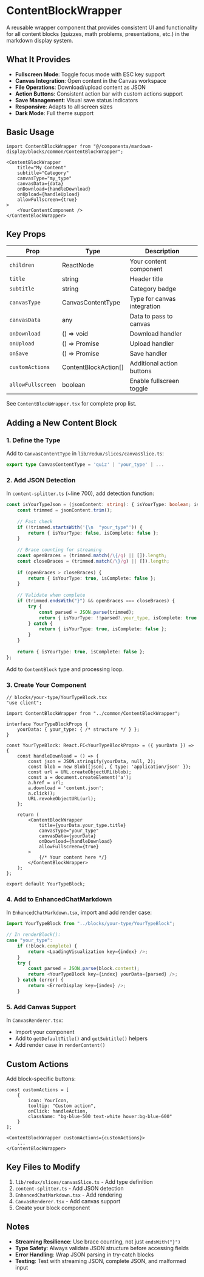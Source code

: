 # ContentBlockWrapper

A reusable wrapper component that provides consistent UI and functionality for all content blocks (quizzes, math problems, presentations, etc.) in the markdown display system.

## What It Provides

- **Fullscreen Mode**: Toggle focus mode with ESC key support
- **Canvas Integration**: Open content in the Canvas workspace
- **File Operations**: Download/upload content as JSON
- **Action Buttons**: Consistent action bar with custom actions support
- **Save Management**: Visual save status indicators
- **Responsive**: Adapts to all screen sizes
- **Dark Mode**: Full theme support

## Basic Usage

```tsx
import ContentBlockWrapper from "@/components/mardown-display/blocks/common/ContentBlockWrapper";

<ContentBlockWrapper
    title="My Content"
    subtitle="Category"
    canvasType="my_type"
    canvasData={data}
    onDownload={handleDownload}
    onUpload={handleUpload}
    allowFullscreen={true}
>
    <YourContentComponent />
</ContentBlockWrapper>
```

## Key Props

| Prop | Type | Description |
|------|------|-------------|
| `children` | ReactNode | Your content component |
| `title` | string | Header title |
| `subtitle` | string | Category badge |
| `canvasType` | CanvasContentType | Type for canvas integration |
| `canvasData` | any | Data to pass to canvas |
| `onDownload` | () => void | Download handler |
| `onUpload` | () => Promise<void> | Upload handler |
| `onSave` | () => Promise<void> | Save handler |
| `customActions` | ContentBlockAction[] | Additional action buttons |
| `allowFullscreen` | boolean | Enable fullscreen toggle |

See `ContentBlockWrapper.tsx` for complete prop list.

## Adding a New Content Block

### 1. Define the Type

Add to `CanvasContentType` in `lib/redux/slices/canvasSlice.ts`:
```typescript
export type CanvasContentType = 'quiz' | 'your_type' | ...
```

### 2. Add JSON Detection

In `content-splitter.ts` (~line 700), add detection function:
```typescript
const isYourTypeJson = (jsonContent: string): { isYourType: boolean; isComplete: boolean } => {
    const trimmed = jsonContent.trim();
    
    // Fast check
    if (!trimmed.startsWith('{\n  "your_type"')) {
        return { isYourType: false, isComplete: false };
    }
    
    // Brace counting for streaming
    const openBraces = (trimmed.match(/\{/g) || []).length;
    const closeBraces = (trimmed.match(/\}/g) || []).length;
    
    if (openBraces > closeBraces) {
        return { isYourType: true, isComplete: false };
    }
    
    // Validate when complete
    if (trimmed.endsWith("}") && openBraces === closeBraces) {
        try {
            const parsed = JSON.parse(trimmed);
            return { isYourType: !!parsed?.your_type, isComplete: true };
        } catch {
            return { isYourType: true, isComplete: false };
        }
    }
    
    return { isYourType: true, isComplete: false };
};
```

Add to `ContentBlock` type and processing loop.

### 3. Create Your Component

```tsx
// blocks/your-type/YourTypeBlock.tsx
"use client";

import ContentBlockWrapper from "../common/ContentBlockWrapper";

interface YourTypeBlockProps {
    yourData: { your_type: { /* structure */ } };
}

const YourTypeBlock: React.FC<YourTypeBlockProps> = ({ yourData }) => {
    const handleDownload = () => {
        const json = JSON.stringify(yourData, null, 2);
        const blob = new Blob([json], { type: 'application/json' });
        const url = URL.createObjectURL(blob);
        const a = document.createElement('a');
        a.href = url;
        a.download = 'content.json';
        a.click();
        URL.revokeObjectURL(url);
    };
    
    return (
        <ContentBlockWrapper
            title={yourData.your_type.title}
            canvasType="your_type"
            canvasData={yourData}
            onDownload={handleDownload}
            allowFullscreen={true}
        >
            {/* Your content here */}
        </ContentBlockWrapper>
    );
};

export default YourTypeBlock;
```

### 4. Add to EnhancedChatMarkdown

In `EnhancedChatMarkdown.tsx`, import and add render case:
```typescript
import YourTypeBlock from "../blocks/your-type/YourTypeBlock";

// In renderBlock():
case "your_type":
    if (!block.complete) {
        return <LoadingVisualization key={index} />;
    }
    try {
        const parsed = JSON.parse(block.content);
        return <YourTypeBlock key={index} yourData={parsed} />;
    } catch (error) {
        return <ErrorDisplay key={index} />;
    }
```

### 5. Add Canvas Support

In `CanvasRenderer.tsx`:
- Import your component
- Add to `getDefaultTitle()` and `getSubtitle()` helpers
- Add render case in `renderContent()`

## Custom Actions

Add block-specific buttons:
```tsx
const customActions = [
    {
        icon: YourIcon,
        tooltip: "Custom action",
        onClick: handleAction,
        className: "bg-blue-500 text-white hover:bg-blue-600"
    }
];

<ContentBlockWrapper customActions={customActions}>
    ...
</ContentBlockWrapper>
```

## Key Files to Modify

1. `lib/redux/slices/canvasSlice.ts` - Add type definition
2. `content-splitter.ts` - Add JSON detection
3. `EnhancedChatMarkdown.tsx` - Add rendering
4. `CanvasRenderer.tsx` - Add canvas support
5. Create your block component

## Notes

- **Streaming Resilience**: Use brace counting, not just `endsWith("}")`
- **Type Safety**: Always validate JSON structure before accessing fields
- **Error Handling**: Wrap JSON parsing in try-catch blocks
- **Testing**: Test with streaming JSON, complete JSON, and malformed input
